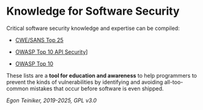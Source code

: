 # Knowledge for Software Security

Critical software security knowledge and expertise can be compiled:
* [CWE/SANS Top 25](CWE-TOP25.md)

* [OWASP Top 10 API Security](../../secure-design/web-services/introduction/owasp/OWASP-API-Security-Top10.md)]

* [OWASP Top 10](../../secure-design/web-applications/introduction/owasp/OWASP-Top10.md)

These lists are a **tool for education and awareness** to help programmers to prevent 
the kinds of vulnerabilities by identifying and avoiding all-too-common mistakes 
that occur before software is even shipped. 

*Egon Teiniker, 2019-2025, GPL v3.0*	
